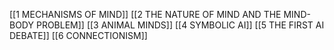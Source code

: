[[1 MECHANISMS OF MIND]]
[[2 THE NATURE OF MIND AND THE MIND-BODY PROBLEM]]
[[3 ANIMAL MINDS]]
[[4 SYMBOLIC AI]]
[[5 THE FIRST AI DEBATE]]
[[6 CONNECTIONISM]]


